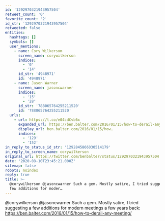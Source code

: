 ```yaml
---
id: '1292970321943957504'
retweet_count: '0'
favorite_count: '2'
id_str: '1292970321943957504'
retweeted: false
entities:
  hashtags: []
  symbols: []
  user_mentions:
    - name: Cory Wilkerson
      screen_name: corywilkerson
      indices:
        - '0'
        - '14'
      id_str: '4948971'
      id: '4948971'
    - name: Jason Warner
      screen_name: jasoncwarner
      indices:
        - '15'
        - '28'
      id_str: '788065764255211520'
      id: '788065764255211520'
  urls:
    - url: https://t.co/e04cdCvb6x
      expanded_url: https://ben.balter.com/2016/01/15/how-to-derail-any-meeting/
      display_url: ben.balter.com/2016/01/15/how…
      indices:
        - '129'
        - '152'
in_reply_to_status_id_str: '1292845866030514179'
in_reply_to_screen_name: corywilkerson
original_url: https://twitter.com/benbalter/status/1292970321943957504
date: '2020-08-10T23:45:21.000Z'
sitemap: false
robots: noindex
reply: true
title: >-
  @corywilkerson @jasoncwarner Such a gem. Mostly satire, I tried suggesting a
  few additions for moder…
---
```


@corywilkerson @jasoncwarner Such a gem. Mostly satire, I tried suggesting a few additions for modern meetings a few years back: https://ben.balter.com/2016/01/15/how-to-derail-any-meeting/